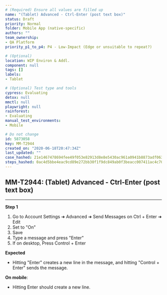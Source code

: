 ```yaml
---
# (Required) Ensure all values are filled up
name: "(Tablet) Advanced - Ctrl-Enter (post text box)"
status: Draft
priority: Normal
folder: Mobile App (native-specific)
authors: ""
team_ownership: 
- QA Platform
priority_p1_to_p4: P4 - Low-Impact (Edge or unsuitable to repeat?)

# (Optional)
location: WIP Environ & Addl.
component: null
tags: []
labels: 
- Tablet

# (Optional) Test type and tools
cypress: Evaluating
detox: null
mmctl: null
playwright: null
rainforest: 
- Evaluating
manual_test_environments: 
- Mobile

# Do not change
id: 5873058
key: MM-T2944
created_on: "2020-06-18T20:47:34Z"
last_updated: ""
case_hashed: 21e1467478694fee49f053e82913d8e8e5430ac961a0941b8873adf06333384d719bf3ddd87b57926df76af68e41dbc2
steps_hashed: 0ac4d5bbe4eac9cd89e272bb30f1f9dc849ab0f3beacc007411ac4c70813aa0d497e460482579088bbddf884546bc766
---
```


<!-- (Auto-generated) Based on frontmatter's "key" and "name" -->

## MM-T2944: (Tablet) Advanced - Ctrl-Enter (post text box)

---

**Step 1**

1. Go to Account Settings ➜ Advanced ➜ Send Messages on Ctrl + Enter ➜ Edit
2. Set to "On"
3. Save
4. Type a message and press "Enter"
5. If on desktop, Press Control + Enter

**Expected**

- Hitting "Enter" creates a new line in the message, and hitting "Control + Enter" sends the message.

**On mobile**:

- Hitting Enter should create a new line.
